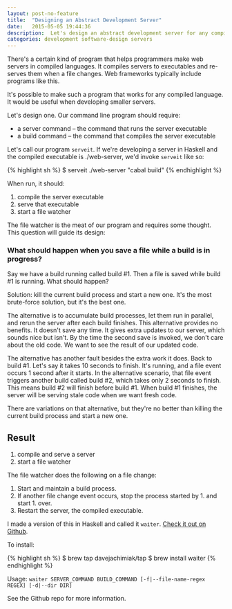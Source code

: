 ```yaml
---
layout: post-no-feature
title:  "Designing an Abstract Development Server"
date:   2015-05-05 19:44:36
description:  Let's design an abstract development server for any compiled language.
categories: development software-design servers
---
```

There's a certain kind of program that helps programmers make web
servers in compiled languages. It compiles servers to executables and
re-serves them when a file changes. Web frameworks typically include
programs like this.

It's possible to make such a program that works for any compiled
language. It would be useful when developing smaller servers.

Let's design one. Our command line program should require:

* a server command – the command that runs the server executable
* a build command – the command that compiles the server executable

Let's call our program `serveit`. If we're developing a server in
Haskell and the compiled executable is ./web-server, we'd invoke
`serveit` like so:

{% highlight sh %}
$ serveit ./web-server "cabal build"
{% endhighlight %}

When run, it should:

1. compile the server executable
2. serve that executable
3. start a file watcher

The file watcher is the meat of our program and requires some thought.
This question will guide its design:

### What should happen when you save a file while a build is in progress?

Say we have a build running called build #1. Then a file is saved while
build #1 is running. What should happen?

Solution: kill the current build process and start a new one. It's the
most brute-force solution, but it's the best one.

The alternative is to accumulate build processes, let them run in
parallel, and rerun the server after each build finishes. This
alternative provides no benefits. It doesn't save any time. It gives
extra updates to our server, which sounds nice but isn't. By the time
the second save is invoked, we don't care about the old code. We want to
see the result of our updated code.

The alternative has another fault besides the extra work it does. Back
to build #1. Let's say it takes 10 seconds to finish. It's running, and
a file event occurs 1 second after it starts. In the alternative
scenario, that file event triggers another build called build #2, which
takes only 2 seconds to finish. This means build #2 will finish before
build #1. When build #1 finishes, the server will be serving stale code
when we want fresh code.

There are variations on that alternative, but they're no better than
killing the current build process and start a new one.

## Result

1. compile and serve a server
2. start a file watcher

The file watcher does the following on a file change:

1. Start and maintain a build process.
2. If another file change event occurs, stop the process started by 1.
   and start 1. over.
3. Restart the server, the compiled executable.

I made a version of this in Haskell and called it `waiter`. [Check it
out on Github](https://github.com/davejachimiak/waiter).

To install:

{% highlight sh %}
$ brew tap davejachimiak/tap
$ brew install waiter
{% endhighlight %}

Usage: `waiter SERVER_COMMAND BUILD_COMMAND [-f|--file-name-regex REGEX] [-d|--dir DIR]`

See the Github repo for more information.
